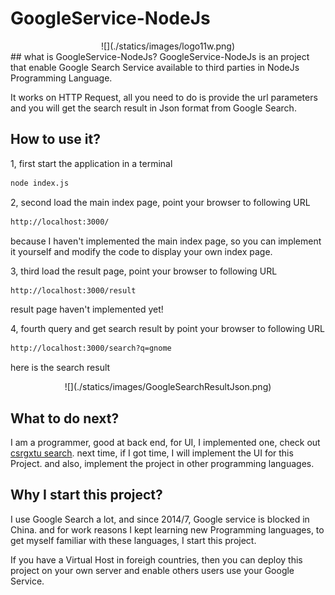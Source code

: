 # GoogleService-NodeJs
<center>![](./statics/images/logo11w.png)</center>
## what is GoogleService-NodeJs?
GoogleService-NodeJs is an project that enable Google Search Service available to third parties in NodeJs Programming Language.

It works on HTTP Request, all you need to do is provide the url parameters and you will get the search result in Json format from Google Search.
## How to use it?
1, first start the application in a terminal
```bash
node index.js
```
2, second load the main index page, point your browser to following URL
```bash
http://localhost:3000/
```
because I haven't implemented the main index page, so you can implement it yourself and modify the code to display your own index page.

3, third load the result page, point your browser to following URL
```bash
http://localhost:3000/result
```
result page haven't implemented yet!

4, fourth query and get search result by point your browser to following URL
```bash
http://localhost:3000/search?q=gnome
```
here is the search result
<center>![](./statics/images/GoogleSearchResultJson.png)</center>

## What to do next?
I am a programmer, good at back end, for UI, I implemented one, check out [csrgxtu search](http://www.csrgxtu.com/). next time, if I got time, I will implement the UI for this Project. and also, implement the project in other programming languages.

## Why I start this project?
I use Google Search a lot, and since 2014/7, Google service is blocked in China. and for work reasons I kept learning new Programming languages, to get myself familiar with these languages, I start this project.

If you have a Virtual Host in foreigh countries, then you can deploy this project on your own server and enable others users use your Google Service.